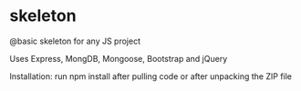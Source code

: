 # skeleton
@basic skeleton for any JS project

Uses Express, MongDB, Mongoose, Bootstrap and jQuery

Installation:
run npm install after pulling code or after unpacking the ZIP file
